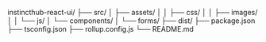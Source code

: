 instincthub-react-ui/
├── src/
│ ├── assets/
│ │ ├── css/
│ │ ├── images/
│ │ └── js/
│ └── components/
│ └── forms/
├── dist/
├── package.json
├── tsconfig.json
├── rollup.config.js
└── README.md
